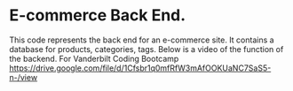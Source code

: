 # E-commerce Back End.
This code represents the back end for an e-commerce site. It contains a database for products, categories, tags.
Below is a video of the function of the backend.
For Vanderbilt Coding Bootcamp
https://drive.google.com/file/d/1Cfsbr1q0mfRfW3mAfOOKUaNC7SaS5-n-/view
